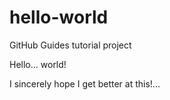 # hello-world
GitHub Guides tutorial project

Hello... world!

I sincerely hope I get better at this!...
